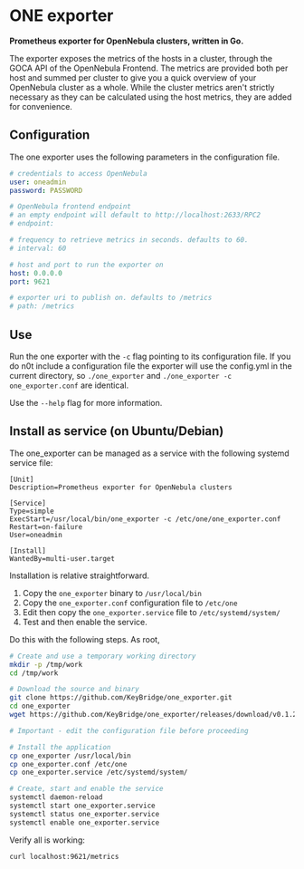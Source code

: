 # ONE exporter

**Prometheus exporter for OpenNebula clusters, written in Go.**

The exporter exposes the metrics of the hosts in a cluster, through the GOCA API of the OpenNebula Frontend. The metrics are provided both per host and summed per cluster to give you a quick overview of your OpenNebula cluster as a whole. While the cluster metrics aren't strictly necessary as they can be calculated using the host metrics, they are added for convenience.

## Configuration

The one exporter uses the following parameters in the configuration file.

```yaml
# credentials to access OpenNebula
user: oneadmin
password: PASSWORD

# OpenNebula frontend endpoint
# an empty endpoint will default to http://localhost:2633/RPC2
# endpoint:

# frequency to retrieve metrics in seconds. defaults to 60.
# interval: 60

# host and port to run the exporter on
host: 0.0.0.0
port: 9621

# exporter uri to publish on. defaults to /metrics
# path: /metrics

```

## Use

Run the one exporter with the `-c` flag pointing to its configuration file. 
If you do n0t include a configuration file the exporter will use the config.yml in the current directory, so `./one_exporter` and `./one_exporter -c one_exporter.conf` are identical.

Use the `--help` flag for more information.

## Install as service (on Ubuntu/Debian)

The one_exporter can be managed as a service with the following systemd service file:

```
[Unit]
Description=Prometheus exporter for OpenNebula clusters

[Service]
Type=simple
ExecStart=/usr/local/bin/one_exporter -c /etc/one/one_exporter.conf 
Restart=on-failure
User=oneadmin

[Install]
WantedBy=multi-user.target
```

Installation is relative straightforward. 

  1.  Copy the `one_exporter` binary to `/usr/local/bin`
  2.  Copy the `one_exporter.conf` configuration file to `/etc/one`
  2.  Edit then copy the `one_exporter.service` file to `/etc/systemd/system/`
  3.  Test and then enable the service.

Do this with the following steps. As root, 


```sh
# Create and use a temporary working directory
mkdir -p /tmp/work
cd /tmp/work

# Download the source and binary
git clone https://github.com/KeyBridge/one_exporter.git
cd one_exporter
wget https://github.com/KeyBridge/one_exporter/releases/download/v0.1.2/one_exporter

# Important - edit the configuration file before proceeding

# Install the application
cp one_exporter /usr/local/bin
cp one_exporter.conf /etc/one
cp one_exporter.service /etc/systemd/system/

# Create, start and enable the service
systemctl daemon-reload
systemctl start one_exporter.service
systemctl status one_exporter.service
systemctl enable one_exporter.service
```

Verify all is working:

    curl localhost:9621/metrics


